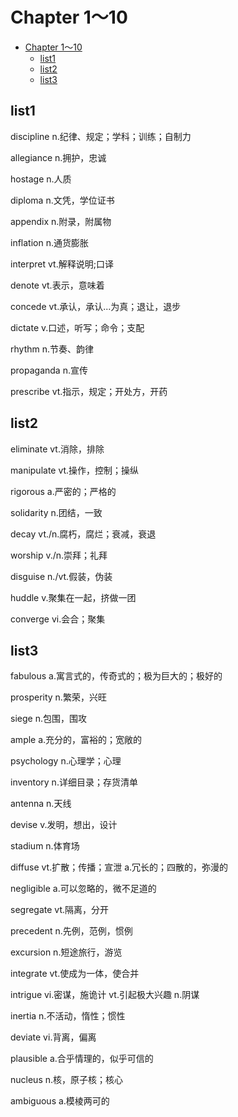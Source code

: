 # Chapter 1～10
- [Chapter 1～10](#chapter-110)
  - [list1](#list1)
  - [list2](#list2)
  - [list3](#list3)
## list1

discipline 		 n.纪律、规定；学科；训练；自制力

allegiance		  n.拥护，忠诚

hostage		 n.人质

diploma 		n.文凭，学位证书

appendix 		n.附录，附属物

inflation		 n.通货膨胀

interpret 		vt.解释说明;口译

denote 		vt.表示，意味着

concede 		vt.承认，承认...为真；退让，退步

dictate 		v.口述，听写；命令；支配

rhythm 		n.节奏、韵律

propaganda		n.宣传

prescribe		vt.指示，规定；开处方，开药

## list2

eliminate			vt.消除，排除

manipulate 		vt.操作，控制；操纵

rigorous		a.严密的；严格的

solidarity		n.团结，一致

decay		vt./n.腐朽，腐烂；衰减，衰退

worship 		v./n.崇拜；礼拜

disguise 		n./vt.假装，伪装

huddle 		v.聚集在一起，挤做一团

converge 		vi.会合；聚集

## list3

fabulous 		a.寓言式的，传奇式的；极为巨大的；极好的

prosperity 		n.繁荣，兴旺

siege		n.包围，围攻

ample 		a.充分的，富裕的；宽敞的

psychology 		n.心理学；心理

inventory 		n.详细目录；存货清单

antenna 		n.天线

devise		v.发明，想出，设计

stadium 		n.体育场

diffuse		vt.扩散；传播；宣泄   a.冗长的；四散的，弥漫的

negligible 		a.可以忽略的，微不足道的

segregate 		vt.隔离，分开

precedent 		n.先例，范例，惯例

excursion 		n.短途旅行，游览

integrate 		vt.使成为一体，使合并

intrigue		vi.密谋，施诡计  vt.引起极大兴趣  n.阴谋

inertia 		n.不活动，惰性；惯性

deviate 		vi.背离，偏离

plausible 		a.合乎情理的，似乎可信的

nucleus  	n.核，原子核；核心

ambiguous 		a.模棱两可的

